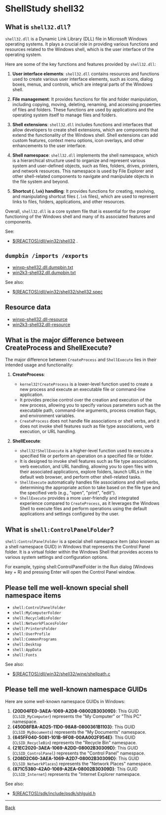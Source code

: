 # ShellStudy shell32

## What is `shell32.dll`?

`shell32.dll` is a Dynamic Link Library (DLL) file in Microsoft Windows operating
systems. It plays a crucial role in providing various functions and resources
related to the Windows shell, which is the user interface of the operating system.

Here are some of the key functions and features provided by `shell32.dll`:

1. **User interface elements**: `shell32.dll` contains resources and functions used
   to create various user interface elements, such as icons, dialog boxes, menus,
   and controls, which are integral parts of the Windows shell.

2. **File management**: It provides functions for file and folder manipulation,
   including copying, moving, deleting, renaming, and accessing properties of
   files and folders. These functions are used by applications and the operating
   system itself to manage files and folders.

3. **Shell extensions**: `shell32.dll` includes functions and interfaces that allow
   developers to create shell extensions, which are components that extend the
   functionality of the Windows shell. Shell extensions can add custom features,
   context menu options, icon overlays, and other enhancements to the user
   interface.

4. **Shell namespace**: `shell32.dll` implements the shell namespace, which is a
   hierarchical structure used to organize and represent various system and
   user-defined objects, such as files, folders, drives, printers, and network
   resources. This namespace is used by File Explorer and other shell-related
   components to navigate and manipulate objects in the file system and beyond.

5. **Shortcut (`.lnk`) handling**: It provides functions for creating, resolving,
   and manipulating shortcut files (`.lnk` files), which are used to represent
   links to files, folders, applications, and other resources.

Overall, `shell32.dll` is a core system file that is essential for the proper
functioning of the Windows shell and many of its associated features and components.

See:

- [$(REACTOS)/dll/win32/shell32](https://github.com/reactos/reactos/tree/master/dll/win32/shell32) .

## `dumpbin /imports /exports`

- [winxp-shell32.dll.dumpbin.txt](winxp-shell32.dll.dumpbin.txt)
- [win2k3-shell32.dll.dumpbin.txt](win2k3-shell32.dll.dumpbin.txt)

See also:

- [$(REACTOS)/dll/win32/shell32/shell32.spec](https://github.com/reactos/reactos/tree/master/dll/win32/shell32/shell32.spec)

## Resource data

- [winxp-shell32.dll-resource](winxp-shell32.dll-resource)
- [win2k3-shell32.dll-resource](win2k3-shell32.dll-resource)

## What is the major difference between CreateProcess and ShellExecute?

The major difference between `CreateProcess` and `ShellExecute` lies in
their intended usage and functionality:

1. **CreateProcess**:
   - `kernel32!CreateProcess` is a lower-level function used to create
     a new process and execute an executable file or command-line
     application.
   - It provides precise control over the creation and execution of
     the new process, allowing you to specify various parameters such
     as the executable path, command-line arguments, process creation
     flags, and environment variables.
   - `CreateProcess` does not handle file associations or shell verbs,
     and it does not invoke shell features such as file type associations,
     verb execution, or URL handling.

2. **ShellExecute**:
   - `shell32!ShellExecute` is a higher-level function used to execute a
     specified file or perform an operation on a specified file or folder.
   - It is designed to invoke shell features such as file type associations,
     verb execution, and URL handling, allowing you to open files with their
     associated applications, explore folders, launch URLs in the default
     web browser, and perform other shell-related tasks.
   - `ShellExecute` automatically handles file associations and shell verbs,
     determining the appropriate action to take based on the file type
     and the specified verb (e.g., "open", "print", "edit").
   - `ShellExecute` provides a more user-friendly and integrated experience
     compared to `CreateProcess`, as it leverages the Windows Shell to
     execute files and perform operations using the default applications
     and settings configured by the user.

## What is `shell:ControlPanelFolder`?

`shell:ControlPanelFolder` is a special shell namespace item (also known as
a shell namespace GUID) in Windows that represents the Control Panel folder.
It is a virtual folder within the Windows Shell that provides access to
various system settings and configuration options.

For example, typing shell:ControlPanelFolder in the Run dialog
(Windows key + R) and pressing Enter will open the Control Panel window.

## Please tell me well-known special shell namespace items

- `shell:ControlPanelFolder`
- `shell:MyComputerFolder`
- `shell:RecycleBinFolder`
- `shell:NetworkPlacesFolder`
- `shell:PrintersFolder`
- `shell:UserProfile`
- `shell:CommonPrograms`
- `shell:Desktop`
- `shell:AppData`
- `shell:Fonts`

See also:

- [$(REACTOS)/dll/win32/shell32/wine/shellpath.c](https://github.com/reactos/reactos/tree/master/dll/win32/shell32/wine/shellpath.c)

## Please tell me well-known namespace GUIDs

Here are some well-known namespace GUIDs in Windows:

1. **{20D04FE0-3AEA-1069-A2D8-08002B30309D}**: This GUID (`CLSID_MyComputer`) represents the "My Computer" or "This PC" namespace.
2. **{450D8FBA-AD25-11D0-98A8-0800361B1103}**: This GUID (`CLSID_MyDocuments`) represents the "My Documents" namespace.
3. **{645FF040-5081-101B-9F08-00AA002F954E}**: This GUID (`CLSID_RecycleBin`) represents the "Recycle Bin" namespace.
4. **{21EC2020-3AEA-1069-A2DD-08002B30309D}**: This GUID (`CLSID_ControlPanel`) represents the "Control Panel" namespace.
5. **{208D2C60-3AEA-1069-A2D7-08002B30309D}**: This GUID (`CLSID_NetworkPlaces`) represents the "Network Places" namespace.
6. **{871C5380-42A0-1069-A2EA-08002B30309D}**: This GUID (`CLSID_Internet`) represents the "Internet Explorer namespace.

See also:

- [$(REACTOS)/sdk/include/psdk/shlguid.h](https://github.com/reactos/reactos/tree/master/sdk/include/psdk/shlguid.h)

---

[Back](../README.md)
